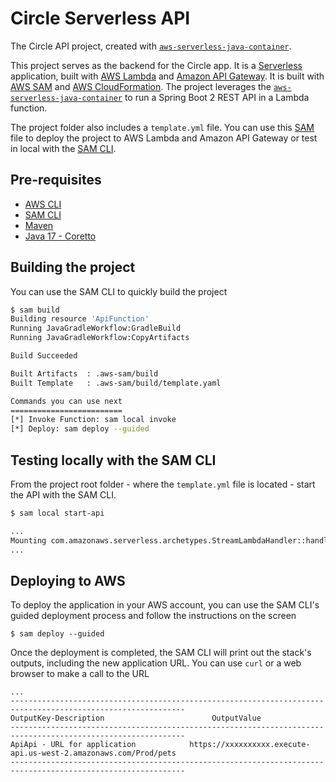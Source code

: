 # Circle Serverless API

The Circle API project, created with [`aws-serverless-java-container`](https://github.com/awslabs/aws-serverless-java-container).

This project serves as the backend for the Circle app. It is a [Serverless](https://serverless.com/) application, built with [AWS Lambda](https://aws.amazon.com/lambda/) and [Amazon API Gateway](https://aws.amazon.com/api-gateway/). It is built with [AWS SAM](https://aws.amazon.com/serverless/sam/) and [AWS CloudFormation](https://aws.amazon.com/cloudformation/). The project leverages the [`aws-serverless-java-container`](https://github.com/awslabs/aws-serverless-java-container) to run a Spring Boot 2 REST API in a Lambda function.

The project folder also includes a `template.yml` file. You can use this [SAM](https://github.com/awslabs/serverless-application-model) file to deploy the project to AWS Lambda and Amazon API Gateway or test in local with the [SAM CLI](https://github.com/awslabs/aws-sam-cli).

## Pre-requisites

- [AWS CLI](https://aws.amazon.com/cli/)
- [SAM CLI](https://github.com/awslabs/aws-sam-cli)
- [Maven](https://maven.apache.org/)
- [Java 17 - Coretto](https://docs.aws.amazon.com/corretto/latest/corretto-17-ug/downloads-list.html)

## Building the project

You can use the SAM CLI to quickly build the project

```bash
$ sam build
Building resource 'ApiFunction'
Running JavaGradleWorkflow:GradleBuild
Running JavaGradleWorkflow:CopyArtifacts

Build Succeeded

Built Artifacts  : .aws-sam/build
Built Template   : .aws-sam/build/template.yaml

Commands you can use next
=========================
[*] Invoke Function: sam local invoke
[*] Deploy: sam deploy --guided
```

## Testing locally with the SAM CLI

From the project root folder - where the `template.yml` file is located - start the API with the SAM CLI.

```bash
$ sam local start-api

...
Mounting com.amazonaws.serverless.archetypes.StreamLambdaHandler::handleRequest (java17) at http://127.0.0.1:3000/{proxy+} [OPTIONS GET HEAD POST PUT DELETE PATCH]
...
```

## Deploying to AWS

To deploy the application in your AWS account, you can use the SAM CLI's guided deployment process and follow the instructions on the screen

```
$ sam deploy --guided
```

Once the deployment is completed, the SAM CLI will print out the stack's outputs, including the new application URL. You can use `curl` or a web browser to make a call to the URL

```
...
-------------------------------------------------------------------------------------------------------------
OutputKey-Description                        OutputValue
-------------------------------------------------------------------------------------------------------------
ApiApi - URL for application            https://xxxxxxxxxx.execute-api.us-west-2.amazonaws.com/Prod/pets
-------------------------------------------------------------------------------------------------------------
```

